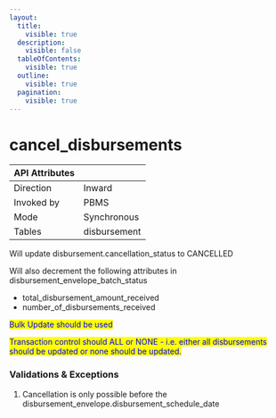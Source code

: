 ```yaml
---
layout:
  title:
    visible: true
  description:
    visible: false
  tableOfContents:
    visible: true
  outline:
    visible: true
  pagination:
    visible: true
---
```


# cancel\_disbursements

| API Attributes |              |
| -------------- | ------------ |
| Direction      | Inward       |
| Invoked by     | PBMS         |
| Mode           | Synchronous  |
| Tables         | disbursement |

Will update disbursement.cancellation\_status to CANCELLED

Will also decrement the following attributes in disbursement\_envelope\_batch\_status

* total\_disbursement\_amount\_received
* number\_of\_disbursements\_received

<mark style="color:blue;">Bulk Update should be used</mark>

<mark style="color:blue;">Transaction control should ALL or NONE - i.e. either all disbursements should be updated or none should be updated.</mark>

### Validations & Exceptions

1. Cancellation is only possible before the disbursement\_envelope.disbursement\_schedule\_date
